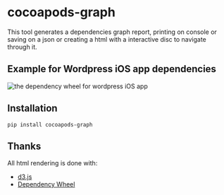 cocoapods-graph
================

This tool generates a dependencies graph report, printing on console or saving on a json or creating a html with a interactive disc to navigate through it.

## Example for Wordpress iOS app dependencies ##

![the dependency wheel for wordpress iOS app](https://github.com/erickjung/cocoapods-graph/docs/wordpress_example.gif)


## Installation ##
```shell
pip install cocoapods-graph
```

## Thanks ##

All html rendering is done with:
* <a href="https://github.com/mbostock/d3">d3.js</a>
* <a href="https://github.com/fzaninotto/DependencyWheel">Dependency Wheel</a>

